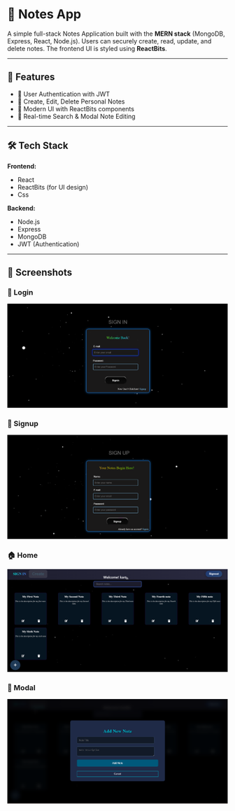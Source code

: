 # 📝 Notes App

A simple full-stack Notes Application built with the **MERN stack** (MongoDB, Express, React, Node.js). Users can securely create, read, update, and delete notes. The frontend UI is styled using **ReactBits**.

---

## 🚀 Features

- 🔐 User Authentication with JWT
- 📄 Create, Edit, Delete Personal Notes
- 🎨 Modern UI with ReactBits components
- 🔎 Real-time Search & Modal Note Editing

---

## 🛠️ Tech Stack

**Frontend:**
- React
- ReactBits (for UI design)
- Css

**Backend:**
- Node.js
- Express
- MongoDB
- JWT (Authentication)

---

## 📸 Screenshots

### 🔐 Login
![Login](https://github.com/DINESHKARTHIKN/Notes-Web/blob/main/IMG/img1.png)

### 🧾 Signup
![Signup](https://github.com/DINESHKARTHIKN/Notes-Web/blob/main/IMG/img2.png)

### 🏠 Home
![Home](https://github.com/DINESHKARTHIKN/Notes-Web/blob/main/IMG/img3.png)

### 📝 Modal
![Modal](https://github.com/DINESHKARTHIKN/Notes-Web/blob/main/IMG/img4.png)


